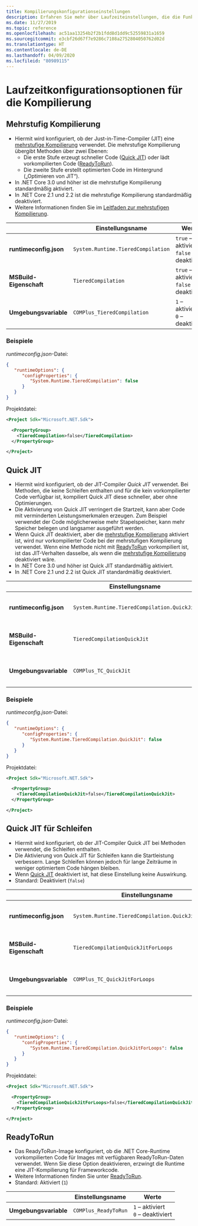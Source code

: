 ```yaml
---
title: Kompilierungskonfigurationseinstellungen
description: Erfahren Sie mehr über Laufzeiteinstellungen, die die Funktionsweise des JIT-Compilers für .NET Core-Apps konfigurieren.
ms.date: 11/27/2019
ms.topic: reference
ms.openlocfilehash: ac51aa13254b2f2b1fdd8d1dd9c52559831a1659
ms.sourcegitcommit: e3cbf26d67f7e9286c7108a2752804050762d02d
ms.translationtype: HT
ms.contentlocale: de-DE
ms.lasthandoff: 04/09/2020
ms.locfileid: "80989115"
---
```

# <a name="run-time-configuration-options-for-compilation"></a>Laufzeitkonfigurationsoptionen für die Kompilierung

## <a name="tiered-compilation"></a>Mehrstufig Kompilierung

- Hiermit wird konfiguriert, ob der Just-in-Time-Compiler (JIT) eine [mehrstufige Kompilierung](../whats-new/dotnet-core-3-0.md#tiered-compilation) verwendet. Die mehrstufige Kompilierung übergibt Methoden über zwei Ebenen:
  - Die erste Stufe erzeugt schneller Code ([Quick JIT](#quick-jit)) oder lädt vorkompilierten Code ([ReadyToRun](#readytorun)).
  - Die zweite Stufe erstellt optimierten Code im Hintergrund („Optimieren von JIT“).
- In .NET Core 3.0 und höher ist die mehrstufige Kompilierung standardmäßig aktiviert.
- In .NET Core 2.1 und 2.2 ist die mehrstufige Kompilierung standardmäßig deaktiviert.
- Weitere Informationen finden Sie im [Leitfaden zur mehrstufigen Kompilierung](https://github.com/dotnet/runtime/blob/master/docs/design/features/tiered-compilation.md).

| | Einstellungsname | Werte |
| - | - | - |
| **runtimeconfig.json** | `System.Runtime.TieredCompilation` | `true` – aktiviert<br/>`false` – deaktiviert |
| **MSBuild-Eigenschaft** | `TieredCompilation` | `true` – aktiviert<br/>`false` – deaktiviert |
| **Umgebungsvariable** | `COMPlus_TieredCompilation` | `1` – aktiviert<br/>`0` – deaktiviert |

### <a name="examples"></a>Beispiele

*runtimeconfig.json*-Datei:

```json
{
   "runtimeOptions": {
      "configProperties": {
         "System.Runtime.TieredCompilation": false
      }
   }
}
```

Projektdatei:

```xml
<Project Sdk="Microsoft.NET.Sdk">

  <PropertyGroup>
    <TieredCompilation>false</TieredCompilation>
  </PropertyGroup>

</Project>
```

## <a name="quick-jit"></a>Quick JIT

- Hiermit wird konfiguriert, ob der JIT-Compiler *Quick JIT* verwendet. Bei Methoden, die keine Schleifen enthalten und für die kein vorkompilierter Code verfügbar ist, kompiliert Quick JIT diese schneller, aber ohne Optimierungen.
- Die Aktivierung von Quick JIT verringert die Startzeit, kann aber Code mit verminderten Leistungsmerkmalen erzeugen. Zum Beispiel verwendet der Code möglicherweise mehr Stapelspeicher, kann mehr Speicher belegen und langsamer ausgeführt werden.
- Wenn Quick JIT deaktiviert, aber die [mehrstufige Kompilierung](#tiered-compilation) aktiviert ist, wird nur vorkompilierter Code bei der mehrstufigen Kompilierung verwendet. Wenn eine Methode nicht mit [ReadyToRun](#readytorun) vorkompiliert ist, ist das JIT-Verhalten dasselbe, als wenn die [mehrstufige Kompilierung](#tiered-compilation) deaktiviert wäre.
- In .NET Core 3.0 und höher ist Quick JIT standardmäßig aktiviert.
- In .NET Core 2.1 und 2.2 ist Quick JIT standardmäßig deaktiviert.

| | Einstellungsname | Werte |
| - | - | - |
| **runtimeconfig.json** | `System.Runtime.TieredCompilation.QuickJit` | `true` – aktiviert<br/>`false` – deaktiviert |
| **MSBuild-Eigenschaft** | `TieredCompilationQuickJit` | `true` – aktiviert<br/>`false` – deaktiviert |
| **Umgebungsvariable** | `COMPlus_TC_QuickJit` | `1` – aktiviert<br/>`0` – deaktiviert |

### <a name="examples"></a>Beispiele

*runtimeconfig.json*-Datei:

```json
{
   "runtimeOptions": {
      "configProperties": {
         "System.Runtime.TieredCompilation.QuickJit": false
      }
   }
}
```

Projektdatei:

```xml
<Project Sdk="Microsoft.NET.Sdk">

  <PropertyGroup>
    <TieredCompilationQuickJit>false</TieredCompilationQuickJit>
  </PropertyGroup>

</Project>
```

## <a name="quick-jit-for-loops"></a>Quick JIT für Schleifen

- Hiermit wird konfiguriert, ob der JIT-Compiler Quick JIT bei Methoden verwendet, die Schleifen enthalten.
- Die Aktivierung von Quick JIT für Schleifen kann die Startleistung verbessern. Lange Schleifen können jedoch für lange Zeiträume in weniger optimiertem Code hängen bleiben.
- Wenn [Quick JIT](#quick-jit) deaktiviert ist, hat diese Einstellung keine Auswirkung.
- Standard: Deaktiviert (`false`)

| | Einstellungsname | Werte |
| - | - | - |
| **runtimeconfig.json** | `System.Runtime.TieredCompilation.QuickJitForLoops` | `false` – deaktiviert<br/>`true` – aktiviert |
| **MSBuild-Eigenschaft** | `TieredCompilationQuickJitForLoops` | `false` – deaktiviert<br/>`true` – aktiviert |
| **Umgebungsvariable** | `COMPlus_TC_QuickJitForLoops` | `0` – deaktiviert<br/>`1` – aktiviert |

### <a name="examples"></a>Beispiele

*runtimeconfig.json*-Datei:

```json
{
   "runtimeOptions": {
      "configProperties": {
         "System.Runtime.TieredCompilation.QuickJitForLoops": false
      }
   }
}
```

Projektdatei:

```xml
<Project Sdk="Microsoft.NET.Sdk">

  <PropertyGroup>
    <TieredCompilationQuickJitForLoops>false</TieredCompilationQuickJitForLoops>
  </PropertyGroup>

</Project>
```

## <a name="readytorun"></a>ReadyToRun

- Das ReadyToRun-Image konfiguriert, ob die .NET Core-Runtime vorkompilierten Code für Images mit verfügbaren ReadyToRun-Daten verwendet. Wenn Sie diese Option deaktivieren, erzwingt die Runtime eine JIT-Kompilierung für Frameworkcode.
- Weitere Informationen finden Sie unter [ReadyToRun](../whats-new/dotnet-core-3-0.md#readytorun-images).
- Standard: Aktiviert (`1`)

| | Einstellungsname | Werte |
| - | - | - |
| **Umgebungsvariable** | `COMPlus_ReadyToRun` | `1` – aktiviert<br/>`0` – deaktiviert |
